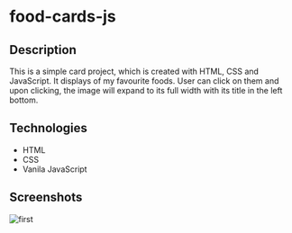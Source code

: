 # food-cards-js

## Description
This is a simple card project, which is created with HTML, CSS and JavaScript.
It displays of my favourite foods.
User can click on them and upon clicking, the image will expand to its full width 
with its title in the left bottom.

## Technologies
- HTML
- CSS
- Vanila JavaScript

## Screenshots
![first](https://user-images.githubusercontent.com/57872789/195868762-26f83fe4-46bf-40dd-8eab-6d63d5d22934.png)
